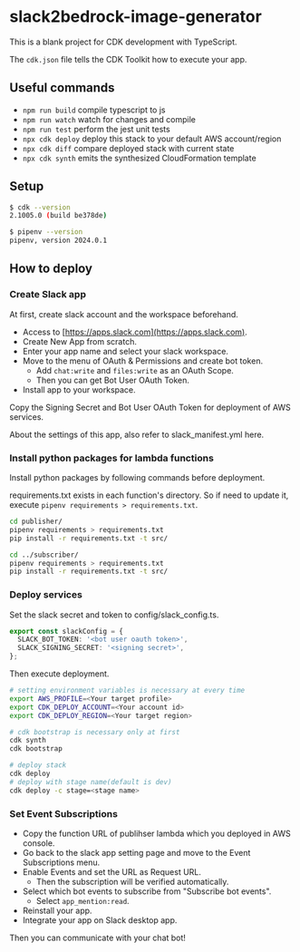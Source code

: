 # slack2bedrock-image-generator

This is a blank project for CDK development with TypeScript.

The `cdk.json` file tells the CDK Toolkit how to execute your app.

## Useful commands

* `npm run build`   compile typescript to js
* `npm run watch`   watch for changes and compile
* `npm run test`    perform the jest unit tests
* `npx cdk deploy`  deploy this stack to your default AWS account/region
* `npx cdk diff`    compare deployed stack with current state
* `npx cdk synth`   emits the synthesized CloudFormation template

## Setup

```bash
$ cdk --version
2.1005.0 (build be378de)

$ pipenv --version
pipenv, version 2024.0.1
```

## How to deploy

### Create Slack app

At first, create slack account and the workspace beforehand.

* Access to [https://apps.slack.com](https://apps.slack.com).
* Create New App from scratch.
* Enter your app name and select your slack workspace.
* Move to the menu of OAuth & Permissions and create bot token.
  * Add `chat:write` and `files:write` as an OAuth Scope.
  * Then you can get Bot User OAuth Token.
* Install app to your workspace.

Copy the Signing Secret and Bot User OAuth Token for deployment of AWS services.

About the settings of this app, also refer to slack_manifest.yml here.

### Install python packages for lambda functions

Install python packages by following commands before deployment.

requirements.txt exists in each function's directory.
So if need to update it, execute `pipenv requirements > requirements.txt`.

```bash
cd publisher/
pipenv requirements > requirements.txt
pip install -r requirements.txt -t src/

cd ../subscriber/
pipenv requirements > requirements.txt
pip install -r requirements.txt -t src/
```

### Deploy services

Set the slack secret and token to config/slack_config.ts.

```ts
export const slackConfig = {
  SLACK_BOT_TOKEN: '<bot user oauth token>',
  SLACK_SIGNING_SECRET: '<signing secret>',
};
```

Then execute deployment.

```bash
# setting environment variables is necessary at every time
export AWS_PROFILE=<Your target profile>
export CDK_DEPLOY_ACCOUNT=<Your account id>
export CDK_DEPLOY_REGION=<Your target region>

# cdk bootstrap is necessary only at first
cdk synth
cdk bootstrap

# deploy stack
cdk deploy
# deploy with stage name(default is dev)
cdk deploy -c stage=<stage name>
```

### Set Event Subscriptions

* Copy the function URL of publihser lambda which you deployed in AWS console.
* Go back to the slack app setting page and move to the Event Subscriptions menu.
* Enable Events and set the URL as Request URL.
  * Then the subscription will be verified automatically.
* Select which bot events to subscribe from "Subscribe bot events".
  * Select `app_mention:read`.
* Reinstall your app.
* Integrate your app on Slack desktop app.

Then you can communicate with your chat bot!
